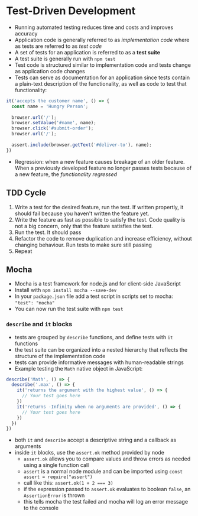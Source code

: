 # Test-Driven Development
- Running automated testing reduces time and costs and improves accuracy 
- Application code is generally referred to as *implementation code* where as tests are referred to as *test code* 
- A set of tests for an application is referred to as a **test suite** 
- A test suite is generally run with `npm test`
- Test code is structured similar to implementation code and tests change as application code changes 
- Tests can serve as documentation for an application since tests contain a plain-text description of the functionality, as well as code to test that functionality: 

```js 
it('accepts the customer name', () => {
  const name = 'Hungry Person';
 
  browser.url('/');
  browser.setValue('#name', name);
  browser.click('#submit-order');
  browser.url('/');
 
  assert.include(browser.getText('#deliver-to'), name);
})
```
- Regression: when a new feature causes breakage of an older feature. When a previously developed feature no longer passes tests because of a new feature, the *functionality regressed*

## TDD Cycle 
1. Write a test for the desired feature, run the test. If written propertly, it should fail because you haven't written the feature yet.
2. Write the feature as fast as possible to satisfy the test. Code quality is not a big concern, only that the feature satisfies the test. 
3. Run the test. It should pass 
4. Refactor the code to remove duplication and increase efficiency, without changing behaviour. Run tests to make sure still passing 
5. Repeat

## Mocha
- Mocha is a test framework for node.js and for client-side JavaScript
- Install with `npm install mocha --save-dev`
- In your `package.json` file add a test script in scripts set to mocha: `"test": "mocha"`
- You can now run the test suite with `npm test`

### `describe` and `it` blocks 
- tests are grouped by `describe` functions, and define tests with `it` functions
- the test suite can be organized into a nested hierarchy that reflects the structure of the implementation code
- tests can provide informative messages with human-readable strings
- Example testing the `Math` native object in JavaScript: 

```js 
describe('Math', () => {
  describe('.max', () => {
    it('returns the argument with the highest value', () => {
      // Your test goes here
    })
    it('returns -Infinity when no arguments are provided', () => {
      // Your test goes here
    })
  })
})
```

- both `it` and `describe` accept a descriptive string and a callback as arguments
- inside `it` blocks, use the `assert.ok` method provided by node 
  - `assert.ok` allows you to compare values and throw errors as needed using a single function call
  - `assert` is a normal node module and can be imported using `const assert = require("assert")`
  - call like this: `assert.ok(1 + 2 === 3)`
  - if the expression passed to `assert.ok` evaluates to boolean `false`, an `AssertionError` is thrown
  - this tells mocha the test failed and mocha will log an error message to the console